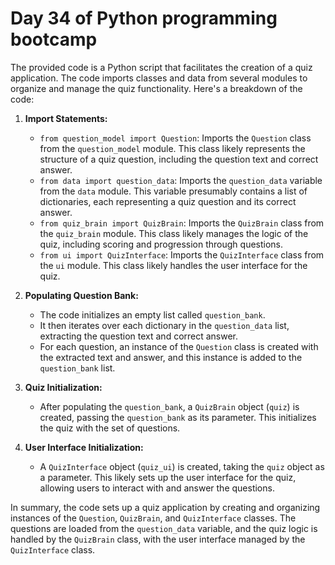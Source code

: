 # Day 34 of Python programming bootcamp

The provided code is a Python script that facilitates the creation of a quiz application. The code imports classes and data from several modules to organize and manage the quiz functionality. Here's a breakdown of the code:

1. **Import Statements:**
   - `from question_model import Question`: Imports the `Question` class from the `question_model` module. This class likely represents the structure of a quiz question, including the question text and correct answer.
   - `from data import question_data`: Imports the `question_data` variable from the `data` module. This variable presumably contains a list of dictionaries, each representing a quiz question and its correct answer.
   - `from quiz_brain import QuizBrain`: Imports the `QuizBrain` class from the `quiz_brain` module. This class likely manages the logic of the quiz, including scoring and progression through questions.
   - `from ui import QuizInterface`: Imports the `QuizInterface` class from the `ui` module. This class likely handles the user interface for the quiz.

2. **Populating Question Bank:**
   - The code initializes an empty list called `question_bank`.
   - It then iterates over each dictionary in the `question_data` list, extracting the question text and correct answer.
   - For each question, an instance of the `Question` class is created with the extracted text and answer, and this instance is added to the `question_bank` list.

3. **Quiz Initialization:**
   - After populating the `question_bank`, a `QuizBrain` object (`quiz`) is created, passing the `question_bank` as its parameter. This initializes the quiz with the set of questions.

4. **User Interface Initialization:**
   - A `QuizInterface` object (`quiz_ui`) is created, taking the `quiz` object as a parameter. This likely sets up the user interface for the quiz, allowing users to interact with and answer the questions.

In summary, the code sets up a quiz application by creating and organizing instances of the `Question`, `QuizBrain`, and `QuizInterface` classes. The questions are loaded from the `question_data` variable, and the quiz logic is handled by the `QuizBrain` class, with the user interface managed by the `QuizInterface` class.